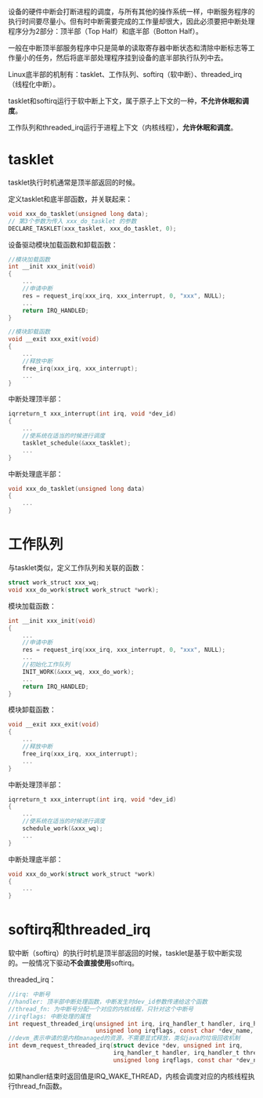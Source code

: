 设备的硬件中断会打断进程的调度，与所有其他的操作系统一样，中断服务程序的执行时间要尽量小。但有时中断需要完成的工作量却很大，因此必须要把中断处理程序分为2部分：顶半部（Top Half）和底半部（Botton Half）。

一般在中断顶半部服务程序中只是简单的读取寄存器中断状态和清除中断标志等工作量小的任务，然后将底半部处理程序挂到设备的底半部执行队列中去。

Linux底半部的机制有：tasklet、工作队列、softirq（软中断）、threaded_irq（线程化中断）。

tasklet和softirq运行于软中断上下文，属于原子上下文的一种，**不允许休眠和调度**。

工作队列和threaded_irq运行于进程上下文（内核线程），**允许休眠和调度**。

# tasklet

tasklet执行时机通常是顶半部返回的时候。

定义tasklet和底半部函数，并关联起来：

```c
void xxx_do_tasklet(unsigned long data);
// 第3个参数为传入 xxx_do_tasklet 的参数
DECLARE_TASKLET(xxx_tasklet, xxx_do_tasklet, 0);
```

设备驱动模块加载函数和卸载函数：

```c
//模块加载函数
int __init xxx_init(void)
{
    ...
	//申请中断
    res = request_irq(xxx_irq, xxx_interrupt, 0, "xxx", NULL);
    ...
    return IRQ_HANDLED;
}

//模块卸载函数
void __exit xxx_exit(void)
{
    ...
    //释放中断
    free_irq(xxx_irq, xxx_interrupt);
    ...
}
```

中断处理顶半部：

```c
iqrreturn_t xxx_interrupt(int irq, void *dev_id)
{
    ...
    //使系统在适当的时候进行调度
    tasklet_schedule(&xxx_tasklet);
    ...
}
```

中断处理底半部：

```c
void xxx_do_tasklet(unsigned long data)
{
    ...
}
```

# 工作队列

与tasklet类似，定义工作队列和关联的函数：

```c
struct work_struct xxx_wq;
void xxx_do_work(struct work_struct *work);
```

模块加载函数：

```c
int __init xxx_init(void)
{
    ...
	//申请中断
    res = request_irq(xxx_irq, xxx_interrupt, 0, "xxx", NULL);
    ...
    //初始化工作队列
    INIT_WORK(&xxx_wq, xxx_do_work);
    ...
    return IRQ_HANDLED;
}
```

模块卸载函数：

```c
void __exit xxx_exit(void)
{
    ...
    //释放中断
    free_irq(xxx_irq, xxx_interrupt);
    ...
}
```

中断处理顶半部：

```c
iqrreturn_t xxx_interrupt(int irq, void *dev_id)
{
    ...
    //使系统在适当的时候进行调度
    schedule_work(&xxx_wq);
    ...
}
```

中断处理底半部：

```c
void xxx_do_work(struct work_struct *work)
{
    ...
}
```

# softirq和threaded_irq

软中断（softirq）的执行时机是顶半部返回的时候，tasklet是基于软中断实现的。一般情况下驱动**不会直接使用**softirq。



threaded_irq：

```c
//irq: 中断号
//handler: 顶半部中断处理函数，中断发生时dev_id参数传递给这个函数
//thread_fn: 为中断号分配一个对应的内核线程，只针对这个中断号
//irqflags: 中断处理的属性
int request_threaded_irq(unsigned int irq, irq_handler_t handler, irq_handler_t thread_fn, 
                         unsigned long irqflags, const char *dev_name, void *dev_id);
//devm_表示申请的是内核managed的资源，不需要显式释放，类似java的垃圾回收机制
int devm_request_threaded_irq(struct device *dev, unsigned int irq, 
                              irq_handler_t handler, irq_handler_t thread_fn, 			
              				  unsigned long irqflags, const char *dev_name, void *dev_id);
```

如果handler结束时返回值是IRQ_WAKE_THREAD，内核会调度对应的内核线程执行thread_fn函数。

